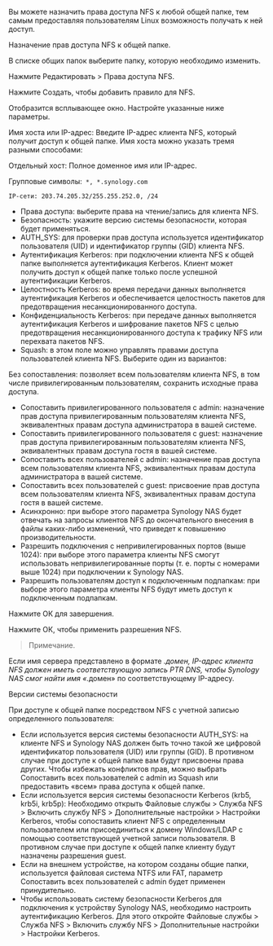 Вы можете назначить права доступа NFS к любой общей папке, тем самым предоставляя пользователям Linux возможность получать к ней доступ.

Назначение прав доступа NFS к общей папке.

В списке общих папок выберите папку, которую необходимо изменить.

Нажмите Редактировать > Права доступа NFS.

Нажмите Создать, чтобы добавить правило для NFS.

Отобразится всплывающее окно. Настройте указанные ниже параметры.

Имя хоста или IP-адрес: Введите IP-адрес клиента NFS, который получит доступ к общей папке. Имя хоста можно указать тремя разными способами:

Отдельный хост: Полное доменное имя или IP-адрес.

Групповые символы:` *, *.synology.com`

`IP-сети: 203.74.205.32/255.255.252.0, /24`

- Права доступа: выберите права на чтение/запись для клиента NFS.
- Безопасность: укажите версию системы безопасности, которая будет применяться.
- AUTH_SYS: для проверки прав доступа используется идентификатор пользователя (UID) и идентификатор группы (GID) клиента NFS.
- Аутентификация Kerberos: при подключении клиента NFS к общей папке выполняется аутентификация Kerberos. Клиент может получить доступ к общей папке только после успешной аутентификации Kerberos.
- Целостность Kerberos: во время передачи данных выполняется аутентификация Kerberos и обеспечивается целостность пакетов для предотвращения несанкционированного доступа.
- Конфиденциальность Kerberos: при передаче данных выполняется аутентификация Kerberos и шифрование пакетов NFS с целью предотвращения несанкционированного доступа к трафику NFS или перехвата пакетов NFS.
- Squash: в этом поле можно управлять правами доступа пользователей клиента NFS. Выберите один из вариантов:

Без сопоставления: позволяет всем пользователям клиента NFS, в том числе привилегированным пользователям, сохранить исходные права доступа.

- Сопоставить привилегированного пользователя с admin: назначение прав доступа привилегированным пользователям клиента NFS, эквивалентных правам доступа администратора в вашей системе.
- Сопоставить привилегированного пользователя с guest: назначение прав доступа привилегированным пользователям клиента NFS, эквивалентных правам доступа гостя в вашей системе.
- Сопоставить всех пользователей с admin: назначение прав доступа всем пользователям клиента NFS, эквивалентных правам доступа администратора в вашей системе.
- Сопоставить всех пользователей с guest: присвоение прав доступа всем пользователям клиента NFS, эквивалентных правам доступа гостя в вашей системе.
- Асинхронно: при выборе этого параметра Synology NAS будет отвечать на запросы клиентов NFS до окончательного внесения в файлы каких-либо изменений, что приведет к повышению производительности.
- Разрешить подключения с непривилегированных портов (выше 1024): при выборе этого параметра клиенты NFS смогут использовать непривилегированные порты (т. е. порты с номерами выше 1024) при подключении к Synology NAS.
- Разрешить пользователям доступ к подключенным подпапкам: при выборе этого параметра клиенты NFS будут иметь доступ к подключенным подпапкам.

Нажмите ОК для завершения.

Нажмите ОК, чтобы применить разрешения NFS.

>Примечание.

Если имя сервера представлено в формате *.домен, IP-адрес клиента NFS должен иметь соответствующую запись PTR DNS, чтобы Synology NAS смог найти имя «*.домен» по соответствующему IP-адресу.

Версии системы безопасности

При доступе к общей папке посредством NFS с учетной записью определенного пользователя:

- Если используется версия системы безопасности AUTH_SYS: на клиенте NFS и Synology NAS должен быть точно такой же цифровой идентификатор пользователя (UID) или группы (GID). В противном случае при доступе к общей папке вам будут присвоены права других. Чтобы избежать конфликтов прав, можно выбрать Сопоставить всех пользователей с admin из Squash или предоставить «всем» права доступа к общей папке.
- Если используется версия системы безопасности Kerberos (krb5, krb5i, krb5p): Необходимо открыть Файловые службы > Служба NFS > Включить службу NFS > Дополнительные настройки > Настройки Kerberos, чтобы сопоставить клиент NFS с определенным пользователем или присоединиться к домену Windows/LDAP с помощью соответствующей учетной записи пользователя. В противном случае при доступе к общей папке клиенту будут назначены разрешения guest.
- Если на внешнем устройстве, на котором созданы общие папки, используется файловая система NTFS или FAT, параметр Сопоставить всех пользователей с admin будет применен принудительно.
- Чтобы использовать систему безопасности Kerberos для подключения к устройству Synology NAS, необходимо настроить аутентификацию Kerberos. Для этого откройте Файловые службы > Служба NFS > Включить службу NFS > Дополнительные настройки > Настройки Kerberos.
